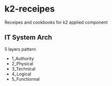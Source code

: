 # k2-receipes

Receipes and cookbooks for k2 applied component

## IT System Arch

5 layers pattern

- 1_Authority
- 2_Physical
- 3_Technical
- 4_Logical
- 5_Functionnal
